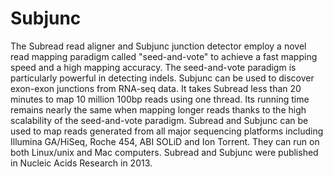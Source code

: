 # Subjunc

The Subread read aligner and Subjunc junction detector employ a novel read mapping paradigm called "seed-and-vote" to achieve a fast mapping speed and a high mapping accuracy. The seed-and-vote paradigm is particularly powerful in detecting indels. Subjunc can be used to discover exon-exon junctions from RNA-seq data. It takes Subread less than 20 minutes to map 10 million 100bp reads using one thread. Its running time remains nearly the same when mapping longer reads thanks to the high scalability of the seed-and-vote paradigm. Subread and Subjunc can be used to map reads generated from all major sequencing platforms including Illumina GA/HiSeq, Roche 454, ABI SOLiD and Ion Torrent. They can run on both Linux/unix and Mac computers. Subread and Subjunc were published in Nucleic Acids Research in 2013.
